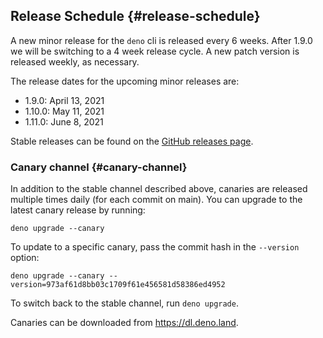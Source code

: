 ## Release Schedule {#release-schedule}

A new minor release for the `deno` cli is released every 6 weeks. After 1.9.0 we
will be switching to a 4 week release cycle. A new patch version is released
weekly, as necessary.

The release dates for the upcoming minor releases are:

- 1.9.0: April 13, 2021
- 1.10.0: May 11, 2021
- 1.11.0: June 8, 2021

Stable releases can be found on the
[GitHub releases page](https://github.com/denoland/deno/releases).

### Canary channel {#canary-channel}

In addition to the stable channel described above, canaries are released
multiple times daily (for each commit on main). You can upgrade to the latest
canary release by running:

```
deno upgrade --canary
```

To update to a specific canary, pass the commit hash in the `--version` option:

```
deno upgrade --canary --version=973af61d8bb03c1709f61e456581d58386ed4952
```

To switch back to the stable channel, run `deno upgrade`.

Canaries can be downloaded from https://dl.deno.land.
